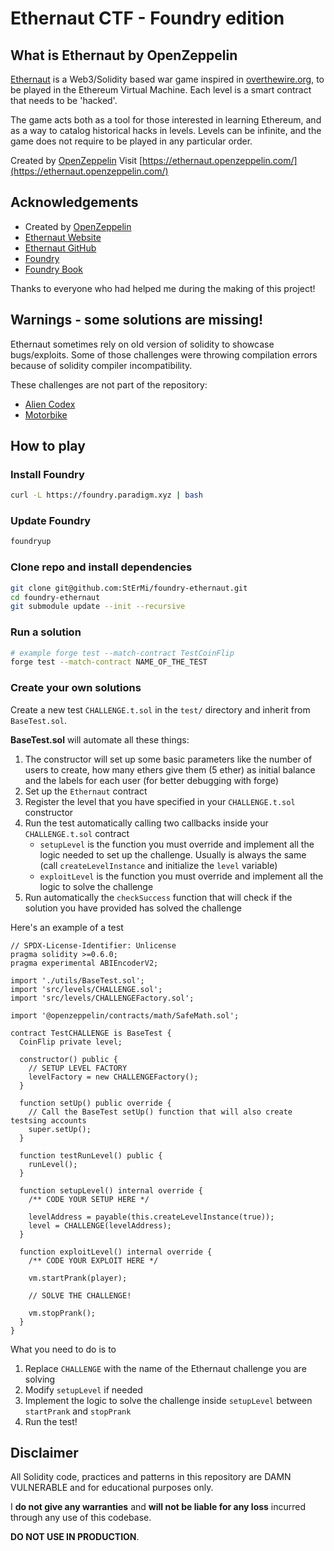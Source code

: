 # Ethernaut CTF - Foundry edition

## What is Ethernaut by OpenZeppelin

[Ethernaut](https://github.com/OpenZeppelin/ethernaut) is a Web3/Solidity based war game inspired in [overthewire.org](https://overthewire.org/), to be played in the Ethereum Virtual Machine. Each level is a smart contract that needs to be 'hacked'.

The game acts both as a tool for those interested in learning Ethereum, and as a way to catalog historical hacks in levels. Levels can be infinite, and the game does not require to be played in any particular order.

Created by [OpenZeppelin](https://www.openzeppelin.com/)
Visit [https://ethernaut.openzeppelin.com/](https://ethernaut.openzeppelin.com/)

## Acknowledgements

- Created by [OpenZeppelin](https://www.openzeppelin.com/)
- [Ethernaut Website](https://ethernaut.openzeppelin.com/)
- [Ethernaut GitHub](https://github.com/OpenZeppelin/ethernaut)
- [Foundry](https://github.com/gakonst/foundry)
- [Foundry Book](https://book.getfoundry.sh/)

Thanks to everyone who had helped me during the making of this project!

## Warnings - some solutions are missing!

Ethernaut sometimes rely on old version of solidity to showcase bugs/exploits. Some of those challenges were throwing compilation errors because of solidity compiler incompatibility.

These challenges are not part of the repository:

- [Alien Codex](https://ethernaut.openzeppelin.com/level/0xda5b3Fb76C78b6EdEE6BE8F11a1c31EcfB02b272)
- [Motorbike](https://ethernaut.openzeppelin.com/level/0x58Ab506795EC0D3bFAE4448122afa4cDE51cfdd2)

## How to play

### Install Foundry

```bash
curl -L https://foundry.paradigm.xyz | bash
```

### Update Foundry

```bash
foundryup
```

### Clone repo and install dependencies

```bash
git clone git@github.com:StErMi/foundry-ethernaut.git
cd foundry-ethernaut
git submodule update --init --recursive
```

### Run a solution

```bash
# example forge test --match-contract TestCoinFlip
forge test --match-contract NAME_OF_THE_TEST
```

### Create your own solutions

Create a new test `CHALLENGE.t.sol` in the `test/` directory and inherit from `BaseTest.sol`.

**BaseTest.sol** will automate all these things:

1. The constructor will set up some basic parameters like the number of users to create, how many ethers give them (5 ether) as initial balance and the labels for each user (for better debugging with forge)
2. Set up the `Ethernaut` contract
3. Register the level that you have specified in your `CHALLENGE.t.sol` constructor
4. Run the test automatically calling two callbacks inside your `CHALLENGE.t.sol` contract
   - `setupLevel` is the function you must override and implement all the logic needed to set up the challenge. Usually is always the same (call `createLevelInstance` and initialize the `level` variable)
   - `exploitLevel` is the function you must override and implement all the logic to solve the challenge
5. Run automatically the `checkSuccess` function that will check if the solution you have provided has solved the challenge

Here's an example of a test

```solidity
// SPDX-License-Identifier: Unlicense
pragma solidity >=0.6.0;
pragma experimental ABIEncoderV2;

import './utils/BaseTest.sol';
import 'src/levels/CHALLENGE.sol';
import 'src/levels/CHALLENGEFactory.sol';

import '@openzeppelin/contracts/math/SafeMath.sol';

contract TestCHALLENGE is BaseTest {
  CoinFlip private level;

  constructor() public {
    // SETUP LEVEL FACTORY
    levelFactory = new CHALLENGEFactory();
  }

  function setUp() public override {
    // Call the BaseTest setUp() function that will also create testsing accounts
    super.setUp();
  }

  function testRunLevel() public {
    runLevel();
  }

  function setupLevel() internal override {
    /** CODE YOUR SETUP HERE */

    levelAddress = payable(this.createLevelInstance(true));
    level = CHALLENGE(levelAddress);
  }

  function exploitLevel() internal override {
    /** CODE YOUR EXPLOIT HERE */

    vm.startPrank(player);

    // SOLVE THE CHALLENGE!

    vm.stopPrank();
  }
}

```

What you need to do is to

1. Replace `CHALLENGE` with the name of the Ethernaut challenge you are solving
2. Modify `setupLevel` if needed
3. Implement the logic to solve the challenge inside `setupLevel` between `startPrank` and `stopPrank`
4. Run the test!

## Disclaimer

All Solidity code, practices and patterns in this repository are DAMN VULNERABLE and for educational purposes only.

I **do not give any warranties** and **will not be liable for any loss** incurred through any use of this codebase.

**DO NOT USE IN PRODUCTION**.
